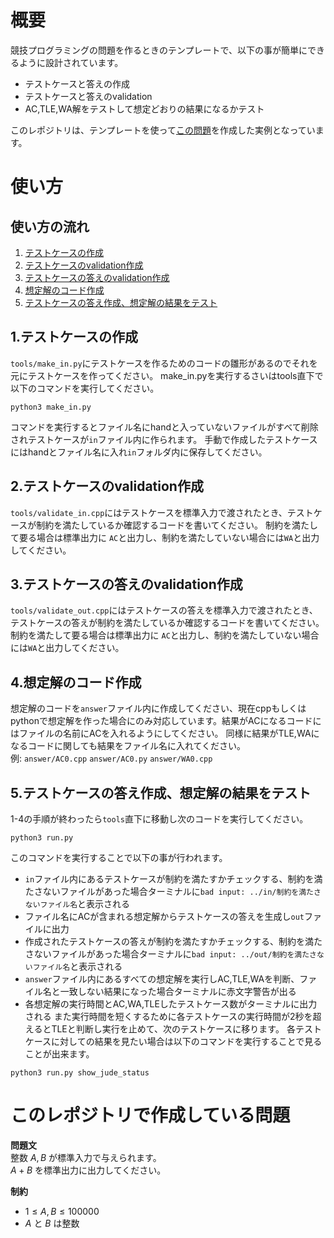 # 概要
競技プログラミングの問題を作るときのテンプレートで、以下の事が簡単にできるように設計されています。
- テストケースと答えの作成
- テストケースと答えのvalidation
- AC,TLE,WA解をテストして想定どおりの結果になるかテスト

このレポジトリは、テンプレートを使って[この問題](#このレポジトリで作成している問題)を作成した実例となっています。

# 使い方
## 使い方の流れ
1. [テストケースの作成](#1テストケースの作成)
2. [テストケースのvalidation作成](#2テストケースのvalidation作成)
3. [テストケースの答えのvalidation作成](#3テストケースの答えのvalidation作成)
4. [想定解のコード作成](#4想定解のコード作成)
5. [テストケースの答え作成、想定解の結果をテスト](#5テストケースの答え作成想定解の結果をテスト)

## 1.テストケースの作成
`tools/make_in.py`にテストケースを作るためのコードの雛形があるのでそれを元にテストケースを作ってください。
make_in.pyを実行するさいはtools直下で以下のコマンドを実行してください。

```
python3 make_in.py
```
コマンドを実行するとファイル名にhandと入っていないファイルがすべて削除されテストケースが`in`ファイル内に作られます。
手動で作成したテストケースにはhandとファイル名に入れ`in`フォルダ内に保存してください。

## 2.テストケースのvalidation作成
`tools/validate_in.cpp`にはテストケースを標準入力で渡されたとき、テストケースが制約を満たしているか確認するコードを書いてください。
制約を満たして要る場合は標準出力に `AC`と出力し、制約を満たしていない場合には`WA`と出力してください。

## 3.テストケースの答えのvalidation作成
`tools/validate_out.cpp`にはテストケースの答えを標準入力で渡されたとき、テストケースの答えが制約を満たしているか確認するコードを書いてください。
制約を満たして要る場合は標準出力に `AC`と出力し、制約を満たしていない場合には`WA`と出力してください。

## 4.想定解のコード作成
想定解のコードを`answer`ファイル内に作成してください、現在cppもしくはpythonで想定解を作った場合にのみ対応しています。結果がACになるコードにはファイルの名前にACを入れるようにしてください。
同様に結果がTLE,WAになるコードに関しても結果をファイル名に入れてください。  
例: `answer/AC0.cpp` `answer/AC0.py` `answer/WA0.cpp`

## 5.テストケースの答え作成、想定解の結果をテスト
1-4の手順が終わったら`tools`直下に移動し次のコードを実行してください。
```
python3 run.py
```
このコマンドを実行することで以下の事が行われます。
- `in`ファイル内にあるテストケースが制約を満たすかチェックする、制約を満たさないファイルがあった場合ターミナルに`bad input: ../in/制約を満たさないファイル名`と表示される
- ファイル名にACが含まれる想定解からテストケースの答えを生成し`out`ファイルに出力
- 作成されたテストケースの答えが制約を満たすかチェックする、制約を満たさないファイルがあった場合ターミナルに`bad input: ../out/制約を満たさないファイル名`と表示される
- `answer`ファイル内にあるすべての想定解を実行しAC,TLE,WAを判断、ファイル名と一致しない結果になった場合ターミナルに赤文字警告が出る
- 各想定解の実行時間とAC,WA,TLEしたテストケース数がターミナルに出力される
また実行時間を短くするために各テストケースの実行時間が2秒を超えるとTLEと判断し実行を止めて、次のテストケースに移ります。
各テストケースに対しての結果を見たい場合は以下のコマンドを実行することで見ることが出来ます。
```
python3 run.py show_jude_status
```

# このレポジトリで作成している問題
**問題文**  
整数 $A, B$ が標準入力で与えられます。  
$A+B$ を標準出力に出力してください。  
  
**制約**  
- $1 \le A, B \le 100000$
- $A$ と $B$ は整数

